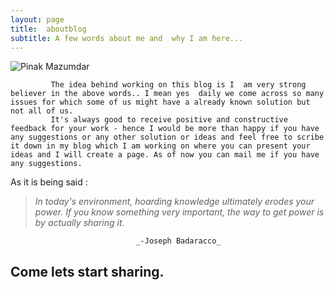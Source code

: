```yaml
---
layout: page
title:  aboutblog
subtitle: A few words about me and  why I am here... 
---
```


![Pinak Mazumdar](/img/myphoto.png)


             The idea behind working on this blog is I  am very strong believer in the above words.. I mean yes  daily we come across so many issues for which some of us might have a already known solution but not all of us.
             It's always good to receive positive and constructive feedback for your work - hence I would be more than happy if you have any suggestions or any other solution or ideas and feel free to scribe it down in my blog which I am working on where you can present your ideas and I will create a page. As of now you can mail me if you have any suggestions.
  
As it is being said :

>*In today's environment, hoarding knowledge ultimately erodes your power. If you know something very important, the way to get power is by actually sharing it.*

								_-Joseph Badaracco_



##				           Come lets start sharing.
